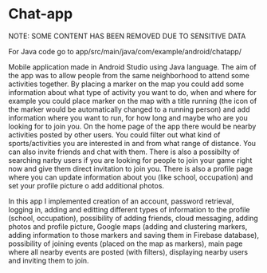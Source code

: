 # Chat-app
NOTE: SOME CONTENT HAS BEEN REMOVED DUE TO SENSITIVE DATA

For Java code go to app/src/main/java/com/example/android/chatapp/

Mobile application made in Android Studio using Java language. The aim of the app was to allow people from the same neighborhood to attend some activities together. By placing a marker on the map you could add some information about what type of activity you want to do, when and where for example you could place marker on the map with a title running (the icon of the marker would be automatically changed to a running person) and add information where you want to run, for how long and maybe who are you looking for to join you. On the home page of the app there would be nearby activities posted by other users. You could filter out what kind of sports/activities you are interested in and from what range of distance. You can also invite friends and chat with them. There is also a possibilty of searching narby users if you are looking for people to join your game right now and give them direct invitation to join you. There is also a profile page where you can update information about you (like school, occupation) and set your profile picture o add additional photos.

In this app I implemented creation of an account, password retrieval, logging in, adding and editting different types of information to the profile (school, occupation), possibility of adding friends, cloud messaging, adding photos and profile picture, Google maps (adding and clustering markers, adding information to those markers and saving them in Firebase database), possibility of joining events (placed on the map as markers), main page where all nearby events are posted (with filters), displaying nearby users and inviting them to join.
